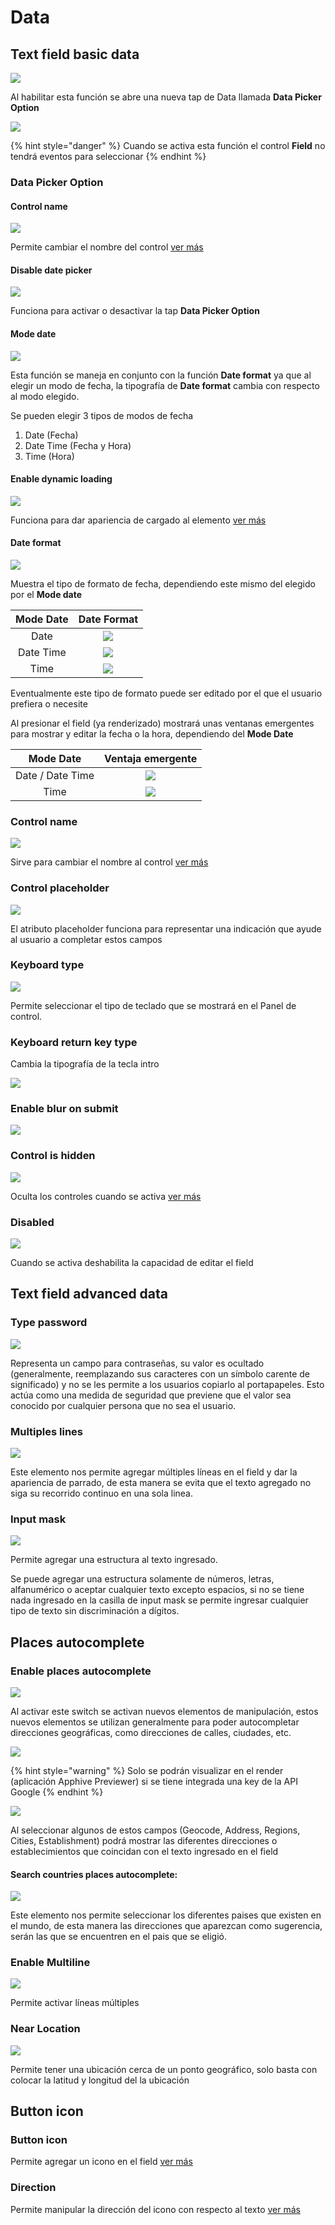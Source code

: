 # Data

## Text field basic data

![](../../../.gitbook/assets/image%20%28149%29.png)

Al habilitar esta función se abre una nueva tap de Data llamada **Data Picker Option**

![](../../../.gitbook/assets/image%20%28153%29.png)

{% hint style="danger" %}
Cuando se activa esta función el control **Field** no tendrá eventos para seleccionar
{% endhint %}

### **Data Picker Option**

#### **Control name**

![](../../../.gitbook/assets/image%20%28156%29.png)

Permite cambiar el nombre del control [ver más](https://docs.apphive.io/global-functions/data/control-name)

#### Disable date picker

![](../../../.gitbook/assets/image%20%28142%29.png)

Funciona para activar o desactivar la tap **Data Picker Option**

#### **Mode date**

![](../../../.gitbook/assets/image%20%28154%29.png)

Esta función se maneja en conjunto con la función **Date format** ya que al elegir un modo de fecha, la tipografía de **Date format** cambia con respecto al modo elegido.

Se pueden elegir 3 tipos de modos de fecha

1. Date \(Fecha\)
2. Date Time \(Fecha y Hora\)
3. Time \(Hora\)

#### Enable dynamic loading

![](../../../.gitbook/assets/image%20%28151%29.png)

Funciona para dar apariencia de cargado al elemento [ver más](https://docs.apphive.io/global-functions/data/enable-dynamic-loading)

#### Date format

![](../../../.gitbook/assets/image%20%28152%29.png)

Muestra el tipo de formato de fecha, dependiendo este mismo del elegido por el **Mode date** 

| Mode Date | Date Format |
| :---: | :---: |
| Date | ![](../../../.gitbook/assets/image%20%28148%29.png)  |
| Date Time | ![](../../../.gitbook/assets/image%20%28160%29.png)  |
| Time | ![](../../../.gitbook/assets/image%20%28158%29.png)  |

Eventualmente este tipo de formato puede ser editado por el que el usuario prefiera o necesite

Al presionar el field \(ya renderizado\) mostrará unas ventanas emergentes para mostrar y editar la fecha o la hora, dependiendo del **Mode Date**

| **Mode Date** | Ventaja emergente |
| :---: | :---: |
| Date / Date Time | ![](../../../.gitbook/assets/screenshot_20201029-151452.png)  |
| Time | ![](../../../.gitbook/assets/screenshot_20201029-151657.png)  |

### Control name

![](../../../.gitbook/assets/image%20%28147%29.png)

Sirve para cambiar el nombre al control [ver más](https://docs.apphive.io/global-functions/data/control-name)

### Control placeholder

![](../../../.gitbook/assets/image%20%28141%29.png)

 El atributo placeholder funciona para representar una indicación que ayude al usuario a completar estos campos

### Keyboard type

![](../../../.gitbook/assets/image%20%28143%29.png)

 Permite seleccionar el tipo de teclado que se mostrará en el Panel de control. 

### Keyboard return key type

Cambia la tipografía de la tecla intro

![](../../../.gitbook/assets/image%20%28145%29.png)

### Enable blur on submit

![](../../../.gitbook/assets/image%20%28161%29.png)

### Control is hidden

![](../../../.gitbook/assets/image%20%28150%29.png)

Oculta los controles cuando se activa [ver más](https://docs.apphive.io/global-functions/data/control-is-hidden)

### Disabled

![](../../../.gitbook/assets/image%20%28162%29.png)

Cuando se activa deshabilita la capacidad de editar el field

## Text field advanced data

### Type password

![](../../../.gitbook/assets/image%20%28163%29.png)

Representa un campo para contraseñas, su valor es ocultado \(generalmente, reemplazando sus caracteres con un símbolo carente de significado\) y no se les permite a los usuarios copiarlo al portapapeles. Esto actúa como una medida de seguridad que previene que el valor sea conocido por cualquier persona que no sea el usuario.

### Multiples lines

![](../../../.gitbook/assets/image%20%28164%29.png)

Este elemento nos permite agregar múltiples líneas en el field y dar la apariencia de parrado, de esta manera se evita que el texto agregado no siga su recorrido continuo en una sola linea.

### Input mask

![](../../../.gitbook/assets/image%20%28175%29.png)

Permite agregar una estructura al texto ingresado.

Se puede agregar una estructura solamente de números, letras, alfanumérico o aceptar cualquier texto excepto espacios, si no se tiene nada ingresado en la casilla de input mask se permite ingresar cualquier tipo de texto sin discriminación a dígitos. 

## Places autocomplete

### Enable places autocomplete

![](../../../.gitbook/assets/image%20%28166%29.png)

Al activar este switch se activan nuevos elementos de manipulación, estos nuevos elementos se utilizan generalmente para poder autocompletar direcciones geográficas, como direcciones de calles, ciudades, etc.

![](../../../.gitbook/assets/image%20%28165%29.png)

{% hint style="warning" %}
Solo se podrán visualizar en el render \(aplicación Apphive Previewer\) si se tiene integrada una key de la API Google
{% endhint %}

![](../../../.gitbook/assets/image%20%28167%29.png)

Al seleccionar algunos de estos campos \(Geocode, Address, Regions, Cities, Establishment\) podrá mostrar las diferentes direcciones o establecimientos que coincidan con el texto ingresado en el field

#### Search countries places autocomplete:

![](../../../.gitbook/assets/image%20%28174%29.png)

Este elemento nos permite seleccionar los diferentes paises que existen en el mundo, de esta manera las direcciones que aparezcan como sugerencia, serán las que se encuentren en el pais que se eligió.

### Enable Multiline

![](../../../.gitbook/assets/image%20%28170%29.png)

Permite activar líneas múltiples

### Near Location

![](../../../.gitbook/assets/image%20%28168%29.png)

Permite tener una ubicación cerca de un ponto geográfico, solo basta con colocar la latitud y longitud del la ubicación

## Button icon

### Button icon

Permite agregar un icono en el field [ver más](https://docs.apphive.io/global-functions/data/icon)

### Direction

Permite manipular la dirección del icono con respecto al texto [ver más](https://docs.apphive.io/global-functions/estilos/direction)

